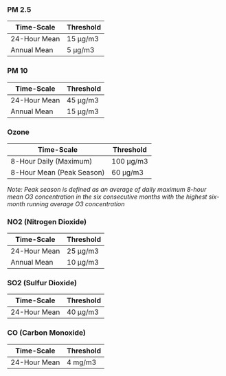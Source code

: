 ### PM 2.5

| Time-Scale  | Threshold |
| ------------- | ------------- |
| 24-Hour Mean  | 15 μg/m3  |
| Annual Mean  | 5 μg/m3  |

### PM 10

| Time-Scale  | Threshold |
| ------------- | ------------- |
| 24-Hour Mean  | 45 μg/m3  |
| Annual Mean  | 15 μg/m3  |

### Ozone

| Time-Scale  | Threshold |
| ------------- | ------------- |
| 8-Hour Daily (Maximum)  | 100 μg/m3  |
| 8-Hour Mean (Peak Season)  | 60 μg/m3  |

*Note: Peak season is defined as an average of daily maximum 8-hour mean O3 concentration in the six consecutive months with the highest six-month running average O3 concentration*

### NO2 (Nitrogen Dioxide)

| Time-Scale  | Threshold |
| ------------- | ------------- |
| 24-Hour Mean  | 25 μg/m3  |
| Annual Mean  | 10 μg/m3  |

### SO2 (Sulfur Dioxide)

| Time-Scale  | Threshold |
| ------------- | ------------- |
| 24-Hour Mean  | 40 μg/m3  |

### CO (Carbon Monoxide)

| Time-Scale  | Threshold |
| ------------- | ------------- |
| 24-Hour Mean  | 4 mg/m3  |
